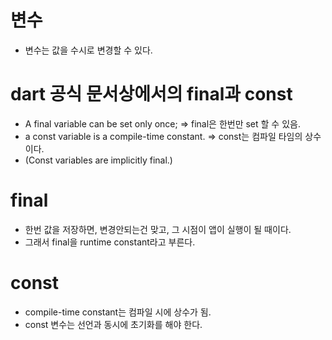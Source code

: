 # 변수
- 변수는 값을 수시로 변경할 수 있다.

# dart 공식 문서상에서의 final과 const
- A final variable can be set only once; => final은 한번만 set 할 수 있음.
- a const variable is a compile-time constant. => const는 컴파일 타임의 상수이다. 
- (Const variables are implicitly final.)

# final
- 한번 값을 저장하면, 변경안되는건 맞고, 그 시점이 앱이 실행이 될 때이다.
- 그래서 final을 runtime constant라고 부른다.

# const
- compile-time constant는 컴파일 시에 상수가 됨.
- const 변수는 선언과 동시에 초기화를 해야 한다.
